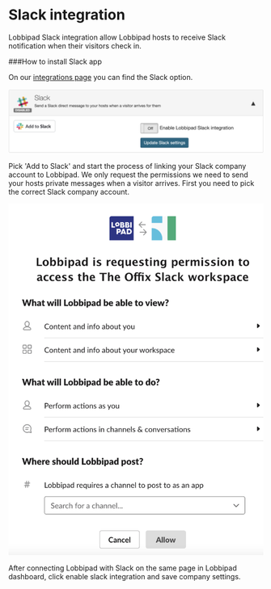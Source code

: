 # Slack integration

Lobbipad Slack integration allow Lobbipad hosts to receive Slack notification when
their visitors check in. 


###How to install Slack app


On our  [integrations page](https://lobbipad.com/settings/api/integrations) you can find the Slack option.

![alt text](images/slack.png)


Pick 'Add to Slack' and start the process of linking your Slack company account to Lobbipad. We only request the permissions we need to send your hosts private messages when a visitor arrives.
First you need to pick the correct Slack company account.

![alt text](images/permission.png)


After connecting Lobbipad with Slack on the same page in Lobbipad dashboard, click enable slack integration and save company settings.